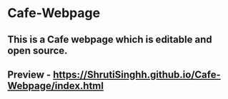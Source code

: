 # Cafe-Webpage
## This is a Cafe webpage which is editable and open source.
## Preview - https://ShrutiSinghh.github.io/Cafe-Webpage/index.html
